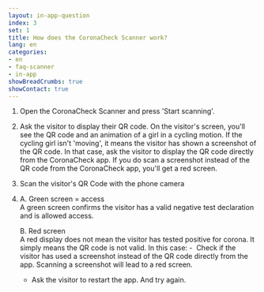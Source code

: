 ```yaml
---
layout: in-app-question
index: 3
set: 1
title: How does the CoronaCheck Scanner work?
lang: en
categories:
- en
- faq-scanner
- in-app
showBreadCrumbs: true
showContact: true
---
```

1. Open the CoronaCheck Scanner and press 'Start scanning'.
2. Ask the visitor to display their QR code.
On the visitor's screen, you'll see the QR code and an animation of a girl in a cycling motion. If the cycling girl isn't 'moving', it means the visitor has shown a screenshot of the QR code. In that case, ask the visitor to display the QR code directly from the CoronaCheck app. If you do scan a screenshot instead of the QR code from the CoronaCheck app, you'll get a red screen.
3. Scan the visitor's QR Code with the phone camera
4. 
    A. Green screen = access<br />
    A green screen confirms the visitor has a valid negative test declaration and is allowed access.  

    B. Red screen<br />
    A red display does not mean the visitor has tested positive for corona. It simply means the QR code is not valid. In this case:
    -  Check if the visitor has used a screenshot instead of the QR code directly from the app. Scanning a screenshot will lead to a red screen.
    - Ask the visitor to restart the app. And try again.
